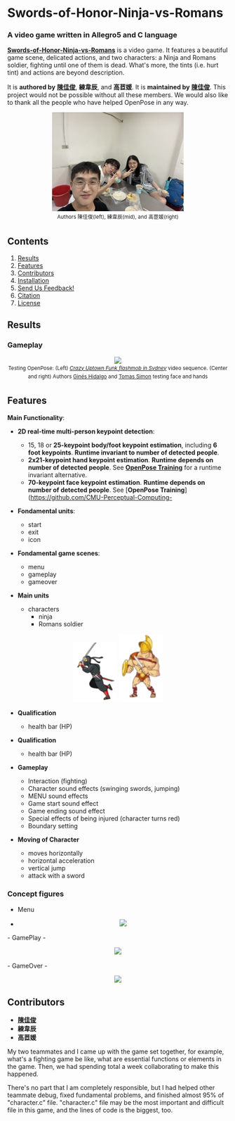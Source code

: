# Swords-of-Honor-Ninja-vs-Romans
### A video game written in Allegro5 and C language

[**Swords-of-Honor-Ninja-vs-Romans**](https://github.com/jerryboy1031/Swords-of-Honor-Ninja-vs-Romans/edit/main) is a video game. It features a beautiful game scene,  delicated actions, and two characters: a Ninja and Romans soldier, fighting until one of them is dead. 
What's more, the tints (i.e. hurt tint) and actions are beyond description.

It is **authored by** [**陳佳俊**](https://github.com/jerryboy1031), **練韋辰**, and **高茝媛**. It is **maintained by** [**陳佳俊**](https://github.com/jerryboy1031). This project would not be possible without all these members. We would also like to thank all the people who have helped OpenPose in any way.


<p align="center">
    <img src=".vs/IMG_2466.JPG" width="300">
    <br>
    <sup>Authors 陳佳俊(left), 練韋辰(mid), and 高茝媛(right)
    </sup>
</p>



## Contents
1. [Results](#results)
2. [Features](#features)
3. [Contributors](#contributors)
4. [Installation](#installation)
6. [Send Us Feedback!](#send-us-feedback)
7. [Citation](#citation)
8. [License](#license)



## Results
### Gameplay
<p align="center">
    <img src=".github/media/dance_foot.gif" width="300">
    <br>
    <sup>Testing OpenPose: (Left) <a href="https://www.youtube.com/watch?v=2DiQUX11YaY" target="_blank"><i>Crazy Uptown Funk flashmob in Sydney</i></a> video sequence. (Center and right) Authors <a href="https://www.gineshidalgo.com" target="_blank">Ginés Hidalgo</a> and <a href="http://www.cs.cmu.edu/~tsimon" target="_blank">Tomas Simon</a> testing face and hands</sup>
</p>


## Features
**Main Functionality**:
- **2D real-time multi-person keypoint detection**:
    - 15, 18 or **25-keypoint body/foot keypoint estimation**, including **6 foot keypoints**. **Runtime invariant to number of detected people**.
    - **2x21-keypoint hand keypoint estimation**. **Runtime depends on number of detected people**. See [**OpenPose Training**](https://github.com/CMU-Perceptual-Computing-Lab/openpose_train) for a runtime invariant alternative.
    - **70-keypoint face keypoint estimation**. **Runtime depends on number of detected people**. See [**OpenPose Training**](https://github.com/CMU-Perceptual-Computing-

- **Fondamental units**:
    -  start
    -  exit
    -  icon
- **Fondamental game scenes**:
    -  menu
    -  gameplay
    -  gameover
- **Main units**
  - characters
    - ninja
    - Romans soldier
<p align="center">
    <img src="image/move1.png" width="100">
    <img src="image/move21.png" width="100">
    <br>
</p>

- **Qualification**
  - health bar (HP)

- **Qualification**
  - health bar (HP)

- **Gameplay**
  - Interaction (fighting)
  - Character sound effects (swinging swords, jumping)
  - MENU sound effects
  - Game start sound effect
  - Game ending sound effect
  - Special effects of being injured (character turns red)
  - Boundary setting

- **Moving of Character**
  -  moves horizontally
  -  horizontal acceleration
  -  vertical jump
  -  attack with a sword
    
### Concept figures
- Menu
- <p align="center">
    <img src=".vs/Menu.png" width="300">
    <br>
</p>
- GamePlay
- <p align="center">
    <img src=".vs/GamePlay.png" width="300">
    <br>
</p>
- GameOver
- <p align="center">
    <img src=".vs/GameOver.png" width="300">
    <br>
</p>


## Contributors
- [**陳佳俊**](https://github.com/jerryboy1031)
- **練韋辰**
- **高茝媛**
  
My two teammates and I came up with the game set together, for example, what's a fighting game be like, what are essential functions or elements in the game. Then, we had spending total a week collaborating to make this happened.

There's no part that I am completely responsible, but I had helped other teammate debug, fixed fundamental problems, and finished almost 95% of "character.c" file. "character.c" file may be the most important and difficult file in this game, and the lines of code is the biggest, too.

